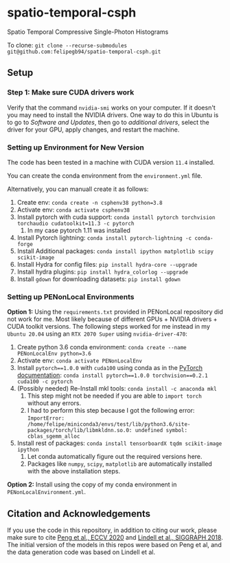 # spatio-temporal-csph
Spatio Temporal Compressive Single-Photon Histograms

To clone: `git clone --recurse-submodules git@github.com:felipegb94/spatio-temporal-csph.git`

## Setup

### Step 1: Make sure CUDA drivers work

Verify that the command `nvidia-smi` works on your computer. If it doesn't you may need to install the NVIDIA drivers. One way to do this in Ubuntu is to go to *Software and Updates*, then go to *additional drivers*, select the driver for your GPU, apply changes, and restart the machine. 

### Setting up Environment for New Version

The code has been tested in a machine with CUDA version `11.4` installed.

You can create the conda environment from the `environment.yml` file.

Alternatively, you can manuall create it as follows:

1. Create env: `conda create -n csphenv38 python=3.8`
2. Activate env: `conda activate csphenv38`
3. Install pytorch with cuda support: `conda install pytorch torchvision torchaudio cudatoolkit=11.3 -c pytorch`
   1. In my case pytorch 1.11 was installed
4. Install Pytorch lightning: `conda install pytorch-lightning -c conda-forge`
5. Install Additional packages: `conda install ipython matplotlib scipy scikit-image`
6. Install Hydra for config files: `pip install hydra-core --upgrade`
7. Install hydra plugins: `pip install hydra_colorlog --upgrade`
8. Install `gdown` for downloading datasets: `pip install gdown`

### Setting up PENonLocal Environments

**Option 1:** Using the `requirements.txt` provided in PENonLocal repository did not work for me. Most likely because of different GPUs + NVIDIA drivers + CUDA toolkit versions. The following steps worked for me instead in my `Ubuntu 20.04` using an `RTX 2070 Super` using `nvidia-driver-470`:

1. Create python 3.6 conda environment: `conda create --name PENonLocalEnv python=3.6`
2. Activate env: `conda activate PENonLocalEnv`
3. Install `pytorch==1.0.0` with `cuda100` using conda as in the [PyTorch documentation](https://pytorch.org/get-started/previous-versions/#v100): `conda install pytorch==1.0.0 torchvision==0.2.1 cuda100 -c pytorch`
4. (Possibly needed) Re-Install mkl tools: `conda install -c anaconda mkl`
   1. This step might not be needed if you are able to `import torch` without any errors. 
   2. I had to perform this step because I got the following error: `ImportError: /home/felipe/miniconda3/envs/test/lib/python3.6/site-packages/torch/lib/libmkldnn.so.0: undefined symbol: cblas_sgemm_alloc` 
5. Install rest of packages: `conda install tensorboardX tqdm scikit-image ipython`
   1. Let conda automatically figure out the required versions here.
   2. Packages like `numpy`, `scipy`, `matplotlib` are automatically installed with the above installation steps.

**Option 2:** Install using the copy of my conda environment in `PENonLocalEnvironment.yml`.
## Citation and Acknowledgements

If you use the code in this repository, in addition to citing our work, please make sure to cite [Peng et al., ECCV 2020](https://github.com/JiayongO-O/PENonLocal) and [Lindell et al., SIGGRAPH 2018](https://davidlindell.com/publications/single-photon-3d). The initial version of the models in this repos were based on Peng et al, and the data generation code was based on Lindell et al.

